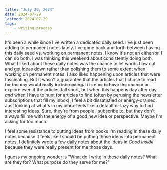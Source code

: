 ```yaml
---
title: "July 29, 2024"
date: 2024-07-29
lastmod: 2024-07-29
tags:
    - writing-process
---
```


It's been a while since I've written a dedicated daily seed. I've just been adding to permanent notes lately. I've gone back and forth between having this daily seed vs. working on permanent notes. I know it's not an either/or. I can do both. I was thinking this weekend about consistently doing both. What I liked about these daily notes was the chance to let words flow out and get ideas down rather than polishing them to some extent when working on permanent notes. I also liked happening upon articles that were fascinating. But it wasn't a guarantee that the articles that I chose to read for the day would really be interesting. It is nice to have the chance to explore even if the articles fall short, but when this happens day after day *and* when I have to hunt for articles to find (often by perusing the newsletter subscriptions that fill my inbox), I feel a bit dissatisfied or energy-drained. Just looking at what's in my inbox feels like a default or lazy way to find interesting ideas. Sure, they're from people I subscribe to, but they don't always fill me with the energy of a good new idea or perspective. Maybe I'm asking for too much.

I feel some resistance to putting ideas from books I'm reading in these daily notes because it feels like I should be putting those ideas into permanent notes. I definitely wrote a few daily notes about the ideas in *Good Inside* because they were really present for me those days.

I guess my ongoing wonder is "What do I write in these daily notes? What are they for? What purpose do they serve for me?"
